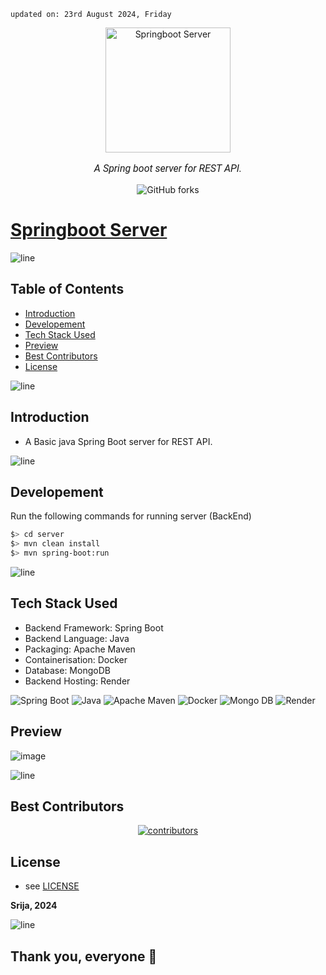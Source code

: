     updated on: 23rd August 2024, Friday

<div align=center>
    <a href="https://github.com/SrijaAdhya12/springboot-server">
        <img width="200" src="https://www.svgrepo.com/show/354380/spring-icon.svg" alt="Springboot Server">
    </a>
    <p style="font-family: roboto, calibri; font-size:12pt; font-style:italic"> A Spring boot server for REST API. </p>
    <a src="https://github.com/SrijaAdhya12/springboot-server/forks">
        <img alt="GitHub forks" src="https://img.shields.io/github/forks/SrijaAdhya12/springboot-server">
    </a>
</div>

# [Springboot Server](https://springboot-server-pgf3.onrender.com/)

![line]

## Table of Contents

- [Introduction](#introduction)
- [Developement](#developement)
- [Tech Stack Used](#tech-stack-used)
- [Preview](#preview)
- [Best Contributors](#best-contributors)
- [License](#license)

![line]

## Introduction

- A Basic java Spring Boot server for REST API.

![line]

## Developement

Run the following commands for running server (BackEnd)

```sh
$> cd server
$> mvn clean install
$> mvn spring-boot:run
```

![line]

## Tech Stack Used

- Backend Framework: Spring Boot
- Backend Language: Java
- Packaging: Apache Maven
- Containerisation: Docker
- Database: MongoDB
- Backend Hosting: Render

![Spring Boot](https://img.shields.io/badge/springboot-%23000000.svg?style=for-the-badge&logo=springboot&logoColor=white) ![Java](https://img.shields.io/badge/java-%23ED8B00.svg?style=for-the-badge&logo=openjdk) ![Apache Maven](https://img.shields.io/badge/Apache%20Maven-C71A36?style=for-the-badge&logo=Apache%20Maven&logoColor=white) ![Docker](https://img.shields.io/badge/docker-%230db7ed.svg?style=for-the-badge&logo=docker&logoColor=white) ![Mongo DB](https://img.shields.io/badge/MongoDB-4EA94B?style=for-the-badge&logo=mongodb&logoColor=white) ![Render](https://img.shields.io/badge/Render-000000?style=for-the-badge&logo=render&logoColor=white) 


## Preview

![image](https://github.com/user-attachments/assets/248c951d-00c5-4570-ab01-8eab8a173944)


![line]

## Best Contributors

<div align="center">
    <a href="https://github.com/SrijaAdhya12/springboot-server/graphs/contributors">
        <img src="https://contrib.rocks/image?repo=SrijaAdhya12/springboot-server" alt="contributors" />
    </a>
</div>

## License

-   see [LICENSE]

**Srija, 2024**

[license]: https://github.com/SrijaAdhya12/springboot-server/blob/main/LICENSE

![line]

## Thank you, everyone 💚

[markdown badges]: https://github.com/Ileriayo/markdown-badges
[line]: https://user-images.githubusercontent.com/75939390/137615281-3a875960-92cc-407f-97fe-fd2319bdb252.png
[License]: https:/SrijaAdhya12/virtualR/github.com/blob/main/LICENSE

<!-- 23/08/24 -->
